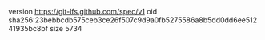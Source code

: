 version https://git-lfs.github.com/spec/v1
oid sha256:23bebbcdb575ceb3ce26f507c9d9a0fb5275586a8b5dd0dd6ee51241935bc8bf
size 5734
